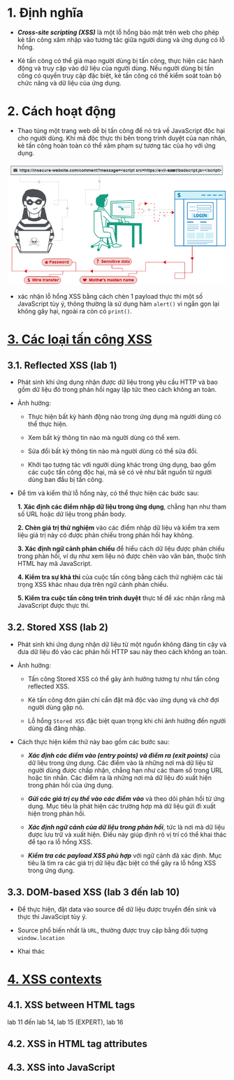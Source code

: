# 1. Định nghĩa

- ***Cross-site scripting (XSS)*** là một lỗ hổng bảo mật trên web cho phép kẻ tấn công xâm nhập vào tương tác giữa người dùng và ứng dụng có lỗ hổng.

- Kẻ tấn công có thể giả mạo người dùng bị tấn công, thực hiện các hành động và truy cập vào dữ liệu của người dùng. Nếu người dùng bị tấn công có quyền truy cập đặc biệt, kẻ tấn công có thể kiểm soát toàn bộ chức năng và dữ liệu của ứng dụng.

# 2. Cách hoạt động

- Thao túng một trang web dễ bị tấn công để nó trả về JavaScript độc hại cho người dùng. Khi mã độc thực thi bên trong trình duyệt của nạn nhân, kẻ tấn công hoàn toàn có thể xâm phạm sự tương tác của họ với ứng dụng.

![XSS](./image/01.png)

- xác nhận lỗ hổng XSS bằng cách chèn 1 payload thực thi một số JavaScript tùy ý, thông thường là sử dụng hàm `alert()` vì ngắn gọn lại không gây hại, ngoài ra còn có `print()`.

# [3. Các loại tấn công XSS](./lab/part1.md)

## 3.1. Reflected XSS (lab 1)

- Phát sinh khi ứng dụng nhận được dữ liệu trong yêu cầu HTTP và bao gồm dữ liệu đó trong phản hồi ngay lập tức theo cách không an toàn.

- Ảnh hưởng:

    - Thực hiện bất kỳ hành động nào trong ứng dụng mà người dùng có thể thực hiện.

    - Xem bất kỳ thông tin nào mà người dùng có thể xem.
    - Sửa đổi bất kỳ thông tin nào mà người dùng có thể sửa đổi.
    - Khởi tạo tương tác với người dùng khác trong ứng dụng, bao gồm các cuộc tấn công độc hại, mà sẽ có vẻ như bắt nguồn từ người dùng ban đầu bị tấn công.

- Để tìm và kiểm thử lỗ hổng này, có thể thực hiện các bước sau:

    **1. Xác định các điểm nhập dữ liệu trong ứng dụng**, chẳng hạn như tham số URL hoặc dữ liệu trong phần body.

    **2. Chèn giá trị thử nghiệm** vào các điểm nhập dữ liệu và kiểm tra xem liệu giá trị này có được phản chiếu trong phản hồi hay không. 

    **3. Xác định ngữ cảnh phản chiếu** để hiểu cách dữ liệu được phản chiếu trong phản hồi, ví dụ như xem liệu nó được chèn vào văn bản, thuộc tính HTML hay mã JavaScript. 

    **4. Kiểm tra sự khả thi** của cuộc tấn công bằng cách thử nghiệm các tải trọng XSS khác nhau dựa trên ngữ cảnh phản chiếu.

    **5. Kiểm tra cuộc tấn công trên trình duyệt** thực tế để xác nhận rằng mã JavaScript được thực thi.

## 3.2. Stored XSS (lab 2)

- Phát sinh khi ứng dụng nhận dữ liệu từ một nguồn không đáng tin cậy và đưa dữ liệu đó vào các phản hồi HTTP sau này theo cách không an toàn.

- Ảnh hưởng:

    - Tấn công Stored XSS có thể gây ảnh hưởng tương tự như tấn công reflected XSS.

    - Kẻ tấn công đơn giản chỉ cần đặt mã độc vào ứng dụng và chờ đợi người dùng gặp nó.

    - Lỗ hổng `Stored XSS` đặc biệt quan trọng khi chỉ ảnh hưởng đến người dùng đã đăng nhập.

- Cách thực hiện kiểm thử này bao gồm các bước sau:

    - ***Xác định các điểm vào (entry points) và điểm ra (exit points)*** của dữ liệu trong ứng dụng. Các điểm vào là những nơi mà dữ liệu từ người dùng được chấp nhận, chẳng hạn như các tham số trong URL hoặc tin nhắn. Các điểm ra là những nơi mà dữ liệu đó xuất hiện trong phản hồi của ứng dụng.

    - ***Gửi các giá trị cụ thể vào các điểm vào*** và theo dõi phản hồi từ ứng dụng. Mục tiêu là phát hiện các trường hợp mà dữ liệu gửi đi xuất hiện trong phản hồi.

    - ***Xác định ngữ cảnh của dữ liệu trong phản hồi***, tức là nơi mà dữ liệu được lưu trữ và xuất hiện. Điều này giúp định rõ vị trí có thể khai thác để tạo ra lỗ hổng XSS.

    - ***Kiểm tra các payload XSS phù hợp*** với ngữ cảnh đã xác định. Mục tiêu là tìm ra các giá trị dữ liệu đặc biệt có thể gây ra lỗ hổng XSS trong ứng dụng.

## 3.3. DOM-based XSS (lab 3 đến lab 10)

- Để thực hiện, đặt data vào source để dữ liệu được truyền đến sink và thực thi JavaScipt tùy ý.

- Source phổ biến nhất là `URL`, thường được truy cập bằng đối tượng `window.location`

- Khai thác


# [4. XSS contexts](./lab/part2.md)

## 4.1. XSS between HTML tags

lab 11 đến lab 14, lab 15 (EXPERT), lab 16

## 4.2. XSS in HTML tag attributes



## 4.3. XSS into JavaScript
